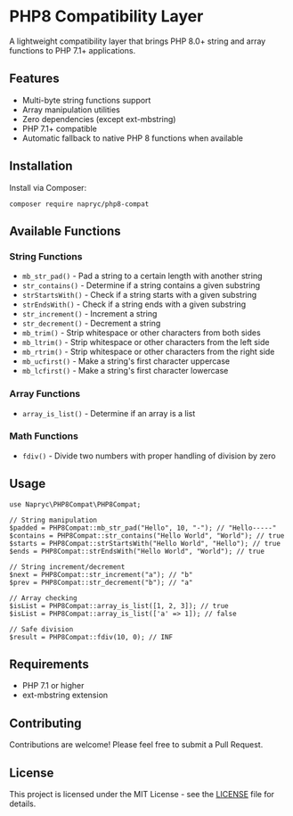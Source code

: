 # PHP8 Compatibility Layer

A lightweight compatibility layer that brings PHP 8.0+ string and array functions to PHP 7.1+ applications.

## Features

- Multi-byte string functions support
- Array manipulation utilities
- Zero dependencies (except ext-mbstring)
- PHP 7.1+ compatible
- Automatic fallback to native PHP 8 functions when available

## Installation

Install via Composer:


    composer require napryc/php8-compat


## Available Functions

### String Functions

- `mb_str_pad()` - Pad a string to a certain length with another string
- `str_contains()` - Determine if a string contains a given substring
- `strStartsWith()` - Check if a string starts with a given substring
- `strEndsWith()` - Check if a string ends with a given substring
- `str_increment()` - Increment a string
- `str_decrement()` - Decrement a string
- `mb_trim()` - Strip whitespace or other characters from both sides
- `mb_ltrim()` - Strip whitespace or other characters from the left side
- `mb_rtrim()` - Strip whitespace or other characters from the right side
- `mb_ucfirst()` - Make a string's first character uppercase
- `mb_lcfirst()` - Make a string's first character lowercase

### Array Functions
- `array_is_list()` - Determine if an array is a list

### Math Functions
- `fdiv()` - Divide two numbers with proper handling of division by zero

## Usage


    use Napryc\PHP8Compat\PHP8Compat;

    // String manipulation
    $padded = PHP8Compat::mb_str_pad("Hello", 10, "-"); // "Hello-----"
    $contains = PHP8Compat::str_contains("Hello World", "World"); // true
    $starts = PHP8Compat::strStartsWith("Hello World", "Hello"); // true
    $ends = PHP8Compat::strEndsWith("Hello World", "World"); // true

    // String increment/decrement
    $next = PHP8Compat::str_increment("a"); // "b"
    $prev = PHP8Compat::str_decrement("b"); // "a"

    // Array checking
    $isList = PHP8Compat::array_is_list([1, 2, 3]); // true
    $isList = PHP8Compat::array_is_list(['a' => 1]); // false

    // Safe division
    $result = PHP8Compat::fdiv(10, 0); // INF


## Requirements

- PHP 7.1 or higher
- ext-mbstring extension

## Contributing

Contributions are welcome! Please feel free to submit a Pull Request.

## License

This project is licensed under the MIT License - see the [LICENSE](LICENSE) file for details.
